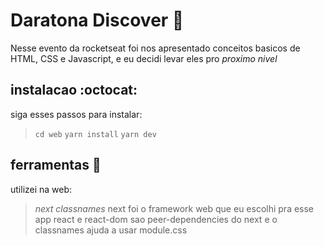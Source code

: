 # Daratona Discover :space_invader:
Nesse evento da rocketseat foi nos apresentado conceitos basicos de HTML, CSS e Javascript, e eu decidi levar eles pro *proximo nivel*

## instalacao :octocat:
siga esses passos para instalar:
>`cd web`
>`yarn install`
>`yarn dev`

## ferramentas :wrench:
utilizei na web:
>*next*
>*classnames*
next foi o framework web que eu escolhi pra esse app
react e react-dom sao peer-dependencies do next
e o classnames ajuda a usar module.css